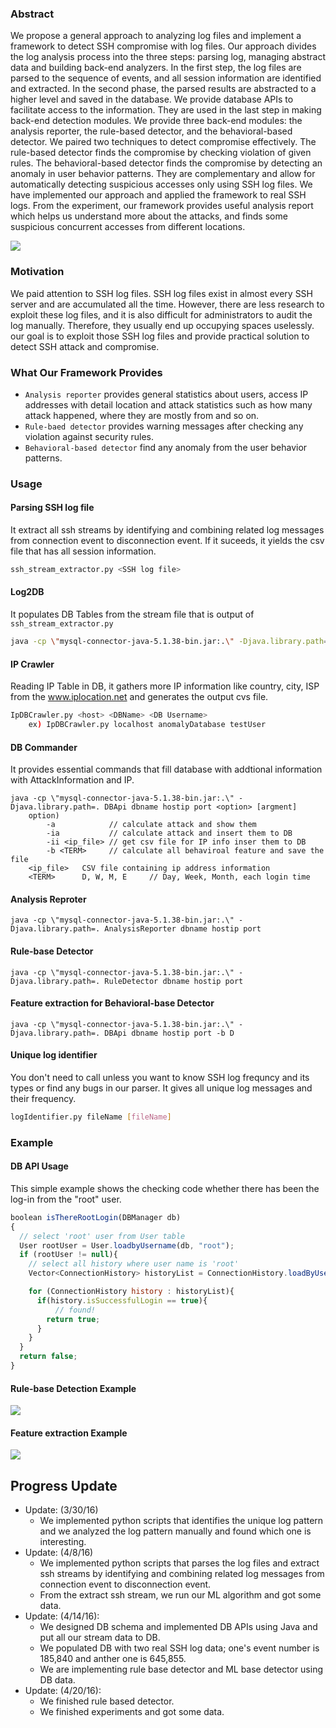 ### Abstract
We propose a general approach to analyzing log files and implement a framework to detect SSH compromise with log files. Our approach divides the log analysis process into the three steps: parsing log, managing abstract data and building back-end analyzers. In the first step, the log files are parsed to the sequence of events, and all session information are identified and extracted. In the second phase, the parsed results are abstracted to a higher level and saved in the database. We provide database APIs to facilitate access to the information. They are used in the last step in making back-end detection modules. We provide three back-end modules: the analysis reporter, the rule-based detector, and the behavioral-based detector. We paired two techniques to detect compromise effectively. The rule-based detector finds the compromise by checking violation of given rules. The behavioral-based detector finds the compromise by detecting an anomaly in user behavior patterns. They are complementary and allow for automatically detecting suspicious accesses only using SSH log files. We have implemented our approach and applied the framework to real SSH logs. From the experiment, our framework provides useful analysis report which helps us understand more about the attacks, and finds some suspicious concurrent accesses from different locations.

![](https://cloud.githubusercontent.com/assets/14894590/14733123/27eac382-0826-11e6-8afc-6491647525b6.png)

### Motivation
We paid attention to SSH log files. SSH log files exist in almost every SSH server and are accumulated all the time. However, there are less research to exploit these log files, and it is also difficult for administrators to audit the log manually. Therefore, they usually end up occupying spaces uselessly. our goal is to exploit those SSH log files and provide practical solution to detect SSH attack and compromise.

### What Our Framework Provides
* `Analysis reporter` provides general statistics about users, access IP addresses with detail location and attack statistics such as how many attack happened, where they are mostly from and so on.
* `Rule-baed detector` provides warning messages after checking any violation against security rules.
* `Behavioral-based detector` find any anomaly from the user behavior patterns.

### Usage

#### Parsing SSH log file
It extract all ssh streams by identifying and combining related log messages from connection event to disconnection event. If it suceeds, it yields the csv file that has all session information.

```bash
ssh_stream_extractor.py <SSH log file>
```

#### Log2DB
It populates DB Tables from the stream file that is output of `ssh_stream_extractor.py`

```bash
java -cp \"mysql-connector-java-5.1.38-bin.jar:.\" -Djava.library.path=. Log2DB <StreamFile> dbname hostip port"
```

#### IP Crawler
Reading IP Table in DB, it gathers more IP information like country, city, ISP from the www.iplocation.net and generates the output cvs file.

```bash
IpDBCrawler.py <host> <DBName> <DB Username>
    ex) IpDBCrawler.py localhost anomalyDatabase testUser
```

#### DB Commander
It provides essential commands that fill database with addtional information with AttackInformation and IP.

```
java -cp \"mysql-connector-java-5.1.38-bin.jar:.\" -Djava.library.path=. DBApi dbname hostip port <option> [argment]
    option)
        -a            // calculate attack and show them
        -ia           // calculate attack and insert them to DB
        -ii <ip_file> // get csv file for IP info inser them to DB
        -b <TERM>     // calculate all behaviroal feature and save the file
    <ip_file>   CSV file containing ip address information
    <TERM>      D, W, M, E     // Day, Week, Month, each login time
```

#### Analysis Reproter
```
java -cp \"mysql-connector-java-5.1.38-bin.jar:.\" -Djava.library.path=. AnalysisReporter dbname hostip port
```

#### Rule-base Detector
```
java -cp \"mysql-connector-java-5.1.38-bin.jar:.\" -Djava.library.path=. RuleDetector dbname hostip port
```

#### Feature extraction for Behavioral-base Detector
```
java -cp \"mysql-connector-java-5.1.38-bin.jar:.\" -Djava.library.path=. DBApi dbname hostip port -b D
```

#### Unique log identifier
You don't need to call unless you want to know SSH log frequncy and its types or find any bugs in our parser.
It gives all unique log messages and their frequency.

```bash
logIdentifier.py fileName [fileName]
```

### Example

#### DB API Usage
This simple example shows the checking code whether there has been the log-in from the "root" user.

```javascript
boolean isThereRootLogin(DBManager db)
{
  // select 'root' user from User table
  User rootUser = User.loadbyUsername(db, "root");
  if (rootUser != null){
    // select all history where user name is 'root'
    Vector<ConnectionHistory> historyList = ConnectionHistory.loadByUser(db, rootUser);

    for (ConnectionHistory history : historyList){
      if(history.isSuccessfulLogin == true){
          // found!
        return true;
      }
    }
  }
  return false;
}
```

#### Rule-base Detection Example
![](https://cloud.githubusercontent.com/assets/14894590/14700604/40817b86-0766-11e6-8622-df96d7aeb71e.png)


#### Feature extraction Example
![](https://cloud.githubusercontent.com/assets/14894590/14700728/19b59252-0767-11e6-90c6-e1c941e7405d.png)

## Progress Update
* Update: (3/30/16)
  - We implemented python scripts that identifies the unique log pattern and we analyzed the log pattern manually and found which one is interesting.
* Update: (4/8/16)
  - We implemented python scripts that parses the log files and extract ssh streams by identifying and combining related log messages from connection event to disconnection event.
  - From the extract ssh stream, we run our ML algorithm and got some data.
* Update: (4/14/16):
  - We designed DB schema and implemented DB APIs using Java and put all our stream data to DB.
  - We populated DB with two real SSH log data; one's event number is 185,840 and anther one is 645,855.
  - We are implementing rule base detector and ML base detector using DB data.
* Update: (4/20/16):
  - We finished rule based detector.
  - We finished experiments and got some data.
